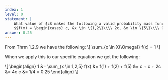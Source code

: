 ```yaml
---
index: 1
level: 0
statement: |
    What value of $c$ makes the following a valid probability mass function?
    $$f(x) = \begin{cases} c, &x \in \{1,2\}\\\\ 2c, &x \in \{5\}\\\\ 0, &otherwise \end{cases}$$
answer: 0.25
---
```

From Thrm 1.2.9 we have the following:
\\[
    \sum_{x \in X(\Omega)} f(x) = 1
\\]

When we apply this to our specific equation we get the following:

\\[
    \begin{align}
    1 &= \sum_{x \in 1,2,5} f(x)
      &= f(1) + f(2) + f(5)
      &= c + c + 2c
      &= 4c
    c &= 1/4 = 0.25
    \end{align}
\\]
